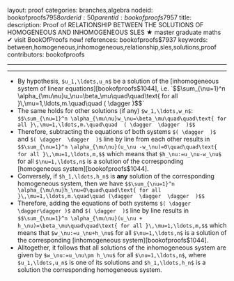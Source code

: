 layout: proof
categories: branches,algebra
nodeid: bookofproofs$7958
orderid: 50
parentid: bookofproofs$7957
title: 
description:  Proof of RELATIONSHIP BETWEEN THE SOLUTIONS OF HOMOGENEOUS AND INHOMOGENEOUS SLES &#9733; master graduate maths &#10004; visit BookOfProofs now!
references: bookofproofs$7937
keywords: between,homogeneous,inhomogeneous,relationship,sles,solutions,proof
contributors: bookofproofs

---


---

* By hypothesis, `$u_1,\ldots,u_n$` be a solution of the [inhomogeneous system of linear equations][bookofproofs$1044], i.e. `$$\sum_{\nu=1}^n \alpha_{\mu\nu}u_\nu=\beta_\mu\quad\quad\text{ for all }\,\mu=1,\ldots,m.\quad\quad  ( \dagger  )$$`
* The same holds for other solutions (if any) `$w_1,\ldots,w_n$`: `$$\sum_{\nu=1}^n \alpha_{\mu\nu}w_\nu=\beta_\mu\quad\quad\text{ for all }\,\mu=1,\ldots,m.\quad\quad  ( \dagger  \dagger  )$$`
* Therefore, subtracting the equations of both systems `$( \dagger  )$` and `$( \dagger  \dagger  )$` line by line from each other results in `$$\sum_{\nu=1}^n \alpha_{\mu\nu}(u_\nu -w_\nu)=0\quad\quad\text{ for all }\,\mu=1,\ldots,m,$$` which means that `$h_\nu:=u_\nu-w_\nu$` for all `$\nu=1,\ldots,n$` is a solution of the corresponding [homogeneous system][bookofproofs$1044].
* Conversely, if `$h_1,\ldots,h_n$` is __any__ solution of the corresponding homogeneous system, then we have `$$\sum_{\nu=1}^n \alpha_{\mu\nu}h_\nu=0\quad\quad\text{ for all }\,\mu=1,\ldots,m.\quad\quad (\dagger  \dagger  \dagger  )$$`
* Therefore, adding the equations of both systems `$( \dagger \dagger\dagger )$` and `$( \dagger  )$` line by line results in `$$\sum_{\nu=1}^n \alpha_{\mu\nu}(u_\nu + h_\nu)=\beta_\mu\quad\quad\text{ for all }\,\mu=1,\ldots,m,$$` which means that `$w_\nu:=u_\nu+h_\nu$` for all `$\nu=1,\ldots,n$` is a solution of the corresponding [inhomogeneous system][bookofproofs$1044].
* Alltogether, it follows that all solutions of the inhomogeneous system are given by `$w_\nu:=u_\nu\pm h_\nu$` for all `$\nu=1,\ldots,n$`, where `$u_1,\ldots,u_n$` is one of its solutions and `$h_1,\ldots,h_n$` is a solution the corresponding homogeneous system.
